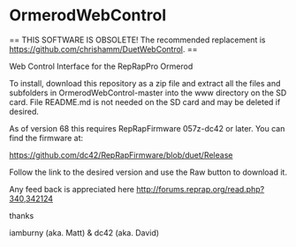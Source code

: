 OrmerodWebControl
=================

== THIS SOFTWARE IS OBSOLETE! The recommended replacement is https://github.com/chrishamm/DuetWebControl. ==

Web Control Interface for the RepRapPro Ormerod

To install, download this repository as a zip file and extract all the files and subfolders in OrmerodWebControl-master into the www directory on the SD card. File README.md is not needed on the SD card and may be deleted if desired.

As of version 68 this requires RepRapFirmware 057z-dc42 or later. You can find the firmware at:

https://github.com/dc42/RepRapFirmware/blob/duet/Release

Follow the link to the desired version and use the Raw button to download it.

Any feed back is appreciated here http://forums.reprap.org/read.php?340,342124

thanks

iamburny (aka. Matt) & dc42 (aka. David)
